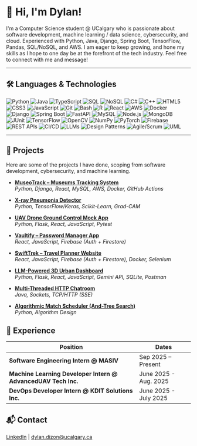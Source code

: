 # 👋 Hi, I'm Dylan!
I'm a Computer Science student @ UCalgary who is passionate about software development, machine learning / data science, cybersecurity, and cloud. Experienced with Python, Java, Django, Spring Boot, TensorFlow, Pandas, SQL/NoSQL, and AWS. I am eager to keep growing, and hone my skills as I hope to one day be at the forefront of the tech industry. Feel free to connect with me and message!

---

## 🛠️ Languages & Technologies

![Python](https://img.shields.io/badge/Python-3776AB?style=flat&logo=python&logoColor=white)
![Java](https://img.shields.io/badge/Java-007396?style=flat&logo=java&logoColor=white)
![TypeScript](https://img.shields.io/badge/TypeScript-3178C6?style=flat&logo=typescript&logoColor=white)
![SQL](https://img.shields.io/badge/SQL-336791?style=flat&logo=postgresql&logoColor=white)
![NoSQL](https://img.shields.io/badge/NoSQL-4DB33D?style=flat&logo=mongodb&logoColor=white)
![C#](https://img.shields.io/badge/C%23-239120?style=flat&logo=csharp&logoColor=white)
![C++](https://img.shields.io/badge/C++-00599C?style=flat&logo=cplusplus&logoColor=white)
![HTML5](https://img.shields.io/badge/HTML5-E34F26?style=flat&logo=html5&logoColor=white)
![CSS3](https://img.shields.io/badge/CSS3-1572B6?style=flat&logo=css3&logoColor=white)
![JavaScript](https://img.shields.io/badge/JavaScript-F7DF1E?style=flat&logo=javascript&logoColor=black)
![Git](https://img.shields.io/badge/Git-F05032?style=flat&logo=git&logoColor=white)
![Bash](https://img.shields.io/badge/Bash-4EAA25?style=flat&logo=gnubash&logoColor=white)
![R](https://img.shields.io/badge/R-276DC3?style=flat&logo=r&logoColor=white)
![React](https://img.shields.io/badge/React-61DAFB?style=flat&logo=react&logoColor=black)
![AWS](https://img.shields.io/badge/AWS-232F3E?style=flat&logo=amazonaws&logoColor=white)
![Docker](https://img.shields.io/badge/Docker-2496ED?style=flat&logo=docker&logoColor=white)
![Django](https://img.shields.io/badge/Django-092E20?style=flat&logo=django&logoColor=white)
![Spring Boot](https://img.shields.io/badge/Spring_Boot-6DB33F?style=flat&logo=springboot&logoColor=white)
![FastAPI](https://img.shields.io/badge/FastAPI-009688?style=flat&logo=fastapi&logoColor=white)
![MySQL](https://img.shields.io/badge/MySQL-4479A1?style=flat&logo=mysql&logoColor=white)
![Node.js](https://img.shields.io/badge/Node.js-339933?style=flat&logo=node.js&logoColor=white)
![MongoDB](https://img.shields.io/badge/MongoDB-47A248?style=flat&logo=mongodb&logoColor=white)
![JUnit](https://img.shields.io/badge/JUnit-25A162?style=flat&logo=junit5&logoColor=white)
![TensorFlow](https://img.shields.io/badge/TensorFlow-FF6F00?style=flat&logo=tensorflow&logoColor=white)
![OpenCV](https://img.shields.io/badge/OpenCV-5C3EE8?style=flat&logo=opencv&logoColor=white)
![NumPy](https://img.shields.io/badge/NumPy-013243?style=flat&logo=numpy&logoColor=white)
![PyTorch](https://img.shields.io/badge/PyTorch-EE4C2C?style=flat&logo=pytorch&logoColor=white)
![Firebase](https://img.shields.io/badge/Firebase-FFCA28?style=flat&logo=firebase&logoColor=black)
![REST APIs](https://img.shields.io/badge/REST%20APIs-FF6F00?style=flat&logo=swagger&logoColor=white)
![CI/CD](https://img.shields.io/badge/CI%2FCD-4285F4?style=flat&logo=githubactions&logoColor=white)
![LLMs](https://img.shields.io/badge/LLMs-412991?style=flat&logo=openai&logoColor=white)
![Design Patterns](https://img.shields.io/badge/Design%20Patterns-8A2BE2?style=flat&logo=gitbook&logoColor=white)
![Agile/Scrum](https://img.shields.io/badge/Agile%2FScrum-2496ED?style=flat&logo=jira&logoColor=white)
![UML](https://img.shields.io/badge/UML-007ACC?style=flat&logo=diagramsdotnet&logoColor=white)


---

## 📂 Projects
Here are some of the projects I have done, scoping from software development, cybersecurity, and machine learning.
- **[MuseoTrack – Museums Tracking System](https://github.com/dylanrylee/museotrack)**  
  *Python, Django, React, MySQL, AWS, Docker, GitHub Actions*

- **[X-ray Pneumonia Detector](https://github.com/dylanrylee/pneumonia-detector)**  
  *Python, TensorFlow/Keras, Scikit-Learn, Grad-CAM*

- **[UAV Drone Ground Control Mock App](https://github.com/dylanrylee/uav-drone-simulator)**  
  *Python, Flask, React, JavaScript, Pytest*

- **[Vaultify – Password Manager App](https://github.com/dylanrylee/vaultify)**  
  *React, JavaScript, Firebase (Auth + Firestore)*

- **[SwiftTrek – Travel Planner Website](https://github.com/dylanrylee/swifttrek)**  
  *React, JavaScript, Firebase (Auth + Firestore), Docker, Selenium*

- **[LLM-Powered 3D Urban Dashboard](https://github.com/dylanrylee/3d-urban-dashboard)**  
  *Python, Flask, React, JavaScript, Gemini API, SQLite, Postman*

- **[Multi-Threaded HTTP Chatroom](https://github.com/dylanrylee/multithreaded-chatroom)**  
  *Java, Sockets, TCP/HTTP (SSE)*

- **[Algorithmic Match Scheduler (And-Tree Search)](https://github.com/dylanrylee/soccer-games-scheduler)**  
  *Python, Algorithm Design*


## 💼 Experience
| Position | Dates |
|-----------|--------|
| **Software Engineering Intern @ MASIV** | Sep 2025 – Present |
| **Machine Learning Developer Intern @ AdvancedUAV Tech Inc.** | June 2025 - Aug. 2025 |
| **DevOps Developer Intern @ KDIT Solutions Inc.** | June 2025 - July 2025 |


## 📬 Contact
[LinkedIn](https://www.linkedin.com/in/dylan-rylee-dizon) | dylan.dizon@ucalgary.ca

